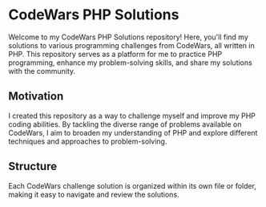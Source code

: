 # CodeWars PHP Solutions

Welcome to my CodeWars PHP Solutions repository! Here, you'll find my solutions to various programming challenges from CodeWars, all written in PHP. This repository serves as a platform for me to practice PHP programming, enhance my problem-solving skills, and share my solutions with the community.

## Motivation
I created this repository as a way to challenge myself and improve my PHP coding abilities. By tackling the diverse range of problems available on CodeWars, I aim to broaden my understanding of PHP and explore different techniques and approaches to problem-solving.

## Structure
Each CodeWars challenge solution is organized within its own file or folder, making it easy to navigate and review the solutions.

